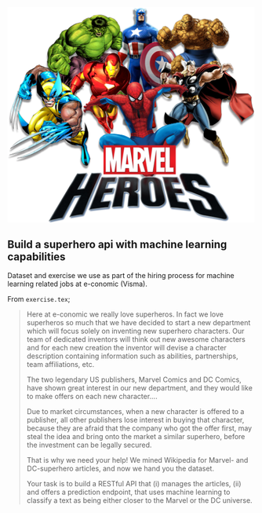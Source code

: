 ![heroes](/exercise/marvel.png?raw=true "heroes")

## Build a superhero api with machine learning capabilities

Dataset and exercise we use as part of the hiring process for machine
learning related jobs at e-conomic (Visma).

From `exercise.tex`;

> Here at e-conomic we really love superheros. In fact we love superheros
> so much that we have decided to start a new department which will focus
> solely on inventing new superhero characters. Our team of dedicated
> inventors will think out new awesome characters and for each new creation
> the inventor will devise a character description containing information
> such as abilities, partnerships, team affiliations, etc.
> 
> The two legendary US publishers, Marvel Comics and DC Comics, have shown
> great interest in our new department, and they would like to make offers
> on each new character....
>
> Due to market circumstances, when a new character is offered to a
> publisher, all other publishers lose interest in buying that character,
> because they are afraid that the company who got the offer first, may
> steal the idea and bring onto the market a similar superhero, before the
> investment can be legally secured.
>
> That is why we need your help! We mined Wikipedia for Marvel- and
> DC-superhero articles, and now we hand you the dataset.
>
> Your task is to build a RESTful API that (i) manages the articles, (ii) and
> offers a prediction endpoint, that uses machine learning to classify a text
> as being either closer to the Marvel or the DC universe.
